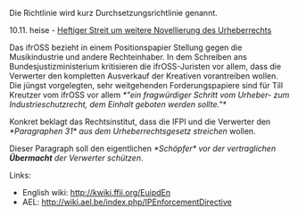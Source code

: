 Die Richtlinie wird kurz Durchsetzungsrichtlinie genannt.

10.11. heise - [Heftiger Streit um weitere Novellierung des
Urheberrechts](http://www.heise.de/newsticker/data/jk-10.11.03-007/ "wikilink")

Das ifrOSS bezieht in einem Positionspapier Stellung gegen die
Musikindustrie und andere Rechteinhaber. In dem Schreiben ans
Bundesjustizministerium kritisieren die ifrOSS-Juristen vor allem, dass
die Verwerter den kompletten Ausverkauf der Kreativen vorantreiben
wollen. Die jüngst vorgelegten, sehr weitgehenden Forderungspapiere sind
für Till Kreutzer vom ifrOSS vor allem *\*\"ein fragwürdiger Schritt vom
Urheber- zum Industrieschutzrecht, dem Einhalt geboten werden
sollte.\"\**

Konkret beklagt das Rechtsinstitut, dass die IFPI und die Verwerter den
*\*Paragraphen 31\* aus dem Urheberrechtsgesetz streichen* wollen.

Dieser Paragraph soll den eigentlichen *\*Schöpfer\* vor der
vertraglichen **Übermacht** der Verwerter schützen*.

Links:

-   English wiki: <http://kwiki.ffii.org/EuipdEn>
-   AEL: <http://wiki.ael.be/index.php/IPEnforcementDirective>
